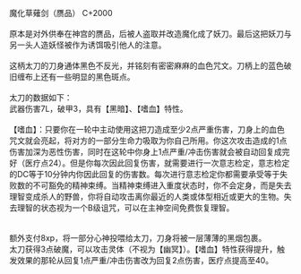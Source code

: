 <title>魔化草薙剑（赝品）</title>
<meta name="GENERATOR" content="WinCHM">
<meta http-equiv="Content-Type" content="text/html; charset=gb2312">
<br>魔化草薙剑（赝品） C+2000
<br>
<br>原本是对外供奉在神宫的赝品，后被人盗取并改造魔化成了妖刀。最后这把妖刀与另一头人造妖怪被作为诱饵吸引他人的注意。
<br>
<br>这柄太刀的刀身通体黑色不反光，并铭刻有密密麻麻的血色咒文。刀柄上的蓝色破旧缠布上还有一些明显的黑色斑点。
<br>
<br>太刀的数据如下：
<br>武器伤害7L，破甲3，具有【黑暗】、【嗜血】特性。
<br>
<br>【嗜血】：只要你在一轮中主动使用这把刀造成至少2点严重伤害，刀身上的血色咒文就会亮起，将对方的一部分生命力吸取为你自己所用。你这次攻击造成的1点伤害加深为恶性伤害，同时在这轮中你身上1点严重/冲击伤害就会被自动回复成完好（医疗点24）。但是你每次因此回复伤害，就需要进行一次意志检定，意志检定的DC等于10分钟内你因此回复的伤害数。每次进行意志检定你都需要承受等于失败数的不可豁免的精神束缚。当精神束缚进入重度状态时，你不会定身，而是失去理智变成杀人的野兽，你将自动攻击离你最近的人类或体型相近或更大的生物。失去理智的状态视为一个B级诅咒，可以在主神空间免费恢复理智。
<br>
<br>
<br>额外支付8xp，将一部分心神投喂给太刀，刀身将被一层薄薄的黑烟包裹。
<br>太刀获得3点破魔，可以攻击灵体（不视为【幽冥】）。【嗜血】特性获得提升，触发效果的那轮从回复1点严重/冲击伤害改为回复2点伤害，医疗点提高至40。
<br>
